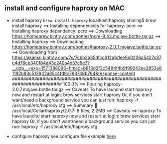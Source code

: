 ## install and configure haproxy on MAC
- install haproxy
`brew install haproxy`
localhost:haproxy shining$ brew install haproxy
==> Installing dependencies for haproxy: pcre
==> Installing haproxy dependency: pcre
==> Downloading https://homebrew.bintray.com/bottles/pcre-8.43.mojave.bottle.tar.gz
==> Installing haproxy
==> Downloading https://homebrew.bintray.com/bottles/haproxy-2.0.7.mojave.bottle.tar.gz
==> Downloading from https://akamai.bintray.com/7c/7cbb2a35dfcc612a1c1ee5b0236a5427c87c4d76cb340f84e43c240a4d57c5e7?__gda__=exp=1571388093~hmac=b813d3f3c5484f4b9f99242ee3853e81192b83c513942a65c4fd8c793746b764&response-content
######################################################################## 100.0%
==> Pouring haproxy-2.0.7.mojave.bottle.tar.gz
==> Caveats
To have launchd start haproxy now and restart at login:
  brew services start haproxy
Or, if you don't want/need a background service you can just run:
  haproxy -f /usr/local/etc/haproxy.cfg
==> Summary
🍺  /usr/local/Cellar/haproxy/2.0.7: 8 files, 2.2MB
==> Caveats
==> haproxy
To have launchd start haproxy now and restart at login:
  brew services start haproxy
Or, if you don't want/need a background service you can just run:
  haproxy -f /usr/local/etc/haproxy.cfg
  
- configure haproxy
see configure file example [here](https://gist.github.com/dhavaln/2fed8e1484d516e08a11a20cff795dba)

